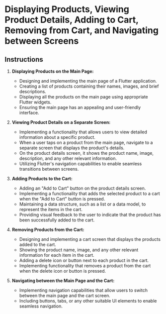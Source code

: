 #  <br> Displaying Products, Viewing Product Details, Adding to Cart, Removing from Cart, and Navigating between Screens


## Instructions

1. **Displaying Products on the Main Page:**
   - Designing and implementing the main page of a Flutter application.
   - Creating a list of products containing their names, images, and brief descriptions.
   - Displaying all the products on the main page using appropriate Flutter widgets.
   - Ensuring the main page has an appealing and user-friendly interface.

2. **Viewing Product Details on a Separate Screen:**
   - Implementing a functionality that allows users to view detailed information about a specific product.
   - When a user taps on a product from the main page, navigate to a separate screen that displays the product's details.
   - On the product details screen, it shows the product name, image, description, and any other relevant information.
   - Utilizing Flutter's navigation capabilities to enable seamless transitions between screens.

3. **Adding Products to the Cart:**
   - Adding an "Add to Cart" button on the product details screen.
   - Implementing a functionality that adds the selected product to a cart when the "Add to Cart" button is pressed.
   - Maintaining a data structure, such as a list or a data model, to represent the items in the cart.
   - Providing visual feedback to the user to indicate that the product has been successfully added to the cart.

4. **Removing Products from the Cart:**
   - Designing and implementing a cart screen that displays the products added to the cart.
   - Showing the product name, image, and any other relevant information for each item in the cart.
   - Adding a delete icon or button next to each product in the cart.
   - Implementing functionality that removes a product from the cart when the delete icon or button is pressed.

5. **Navigating between the Main Page and the Cart:**
   - Implementing navigation capabilities that allow users to switch between the main page and the cart screen.
   - Including buttons, tabs, or any other suitable UI elements to enable seamless navigation.

